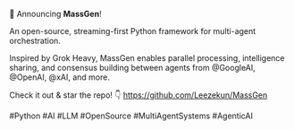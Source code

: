 🚀 Announcing **MassGen**!

An open-source, streaming-first Python framework for multi-agent orchestration.

Inspired by Grok Heavy, MassGen enables parallel processing, intelligence sharing, and consensus building between agents from @GoogleAI, @OpenAI, @xAI, and more.

Check it out & star the repo! 👇
https://github.com/Leezekun/MassGen

#Python #AI #LLM #OpenSource #MultiAgentSystems #AgenticAI